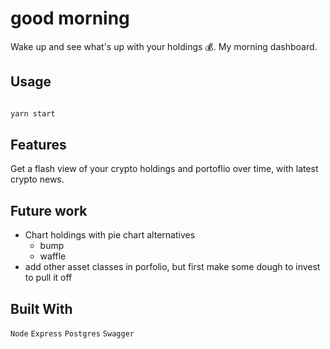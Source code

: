 # good morning

Wake up and see what's up with your holdings 💰. My morning dashboard. 


## Usage

```js

yarn start

```

## Features

Get a flash view of your crypto holdings and portoflio over time, with latest crypto news.


## Future work

- Chart holdings with pie chart alternatives
  - bump
  - waffle
- add other asset classes in porfolio, but first make some dough to invest to pull it off

## Built With
`Node` `Express` `Postgres` `Swagger`